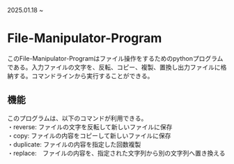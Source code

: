 2025.01.18 ~ 
# File-Manipulator-Program
  このFile-Manipulator-Programはファイル操作をするためのpythonプログラムである。入力ファイルの文字を、反転、コピー、複製、置換し出力ファイルに格納する。コマンドラインから実行することができる。

## 機能
このプログラムは、以下のコマンドが利用できる。            
・reverse: ファイルの文字を反転して新しいファイルに保存   
・copy: ファイルの内容をコピーして新しいファイルに保存  
・duplicate: ファイルの内容を指定した回数複製  
・replace:　ファイルの内容を、指定された文字列から別の文字列へ置き換える
